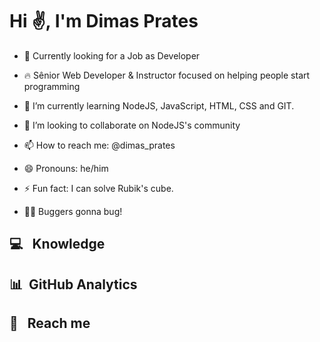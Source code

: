<!-- ### Hi there 👋 -->
<h1 align="left">Hi <span width="30px">&#9996</span>, I'm Dimas Prates</h1>

- &#128084; Currently looking for a Job as Developer

- 🔥 Sênior Web Developer & Instructor focused on helping people start programming

- 🌱 I’m currently learning NodeJS, JavaScript, HTML, CSS and GIT.

- 👯 I’m looking to collaborate on NodeJS's community

- 📫 How to reach me: @dimas_prates

- 😄 Pronouns: he/him

- ⚡ Fun fact: I can solve Rubik's cube.

- 🧑‍💻 Buggers gonna bug!

<h2>&#128187 &nbsp; Knowledge<h2>

<h2>&#128202 &nbsp;GitHub Analytics<h2>

<h2>&#128172 &nbsp; Reach me<h2>

<!--
### Hi there 👋


**dimas-prates/dimas-prates** is a ✨ _special_ ✨ repository because its `README.md` (this file) appears on your GitHub profile.

Here are some ideas to get you started:

- 🔭 I’m currently working on ...
- 🌱 I’m currently learning ...
- 👯 I’m looking to collaborate on ...
- 🤔 I’m looking for help with ...
- 💬 Ask me about ...
- 📫 How to reach me: ...
- 😄 Pronouns: ...
- ⚡ Fun fact: ...
-->
